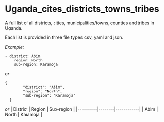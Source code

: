# Uganda_cites_districts_towns_tribes
A full list of all districts, cities, municipalities/towns, counties and tribes in Uganda.

Each list is provided in three file types: csv, yaml and json.

*Example:*
```
- district: Abim
    region: North
    sub-region: Karamoja
```

*or* 
```
{
        "district": "Abim",
        "region": "North",
        "sub-region": "Karamoja"
  }
```

  *or*
 | District | Region | Sub-region |
|----------|--------|------------|
| Abim     | North  | Karamoja   |

